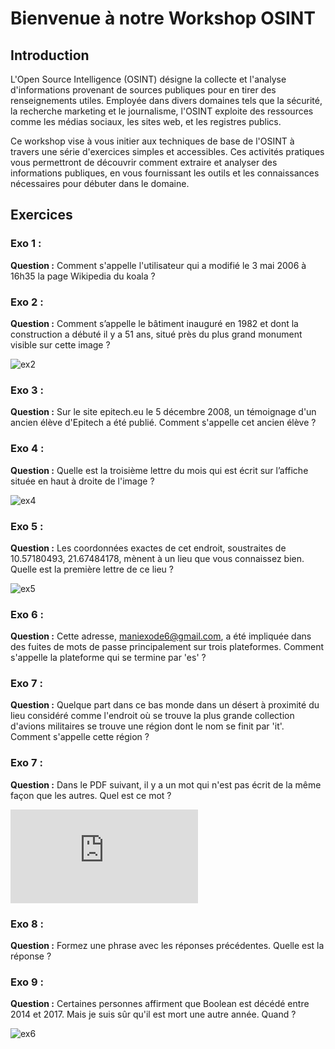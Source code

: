 # Bienvenue à notre Workshop OSINT

## Introduction
L'Open Source Intelligence (OSINT) désigne la collecte et l'analyse d'informations provenant de sources publiques pour en tirer des renseignements utiles. Employée dans divers domaines tels que la sécurité, la recherche marketing et le journalisme, l'OSINT exploite des ressources comme les médias sociaux, les sites web, et les registres publics.

Ce workshop vise à vous initier aux techniques de base de l'OSINT à travers une série d'exercices simples et accessibles. Ces activités pratiques vous permettront de découvrir comment extraire et analyser des informations publiques, en vous fournissant les outils et les connaissances nécessaires pour débuter dans le domaine.

## Exercices

### Exo 1 :
**Question :** Comment s'appelle l'utilisateur qui a modifié le 3 mai 2006 à 16h35 la page Wikipedia du koala ?

### Exo 2 :
**Question :** Comment s’appelle le bâtiment inauguré en 1982 et dont la construction a débuté il y a 51 ans, situé près du plus grand monument visible sur cette image ?

![ex2](https://cdn.discordapp.com/attachments/1233126790113923132/1239676378614468750/osintexercise002.png?ex=6643ca18&is=66427898&hm=1bcfeb7d2154ebe68b45dbf19a837c775cdd66aaa205a1d354569785db797b38&)


### Exo 3 :
**Question :** Sur le site epitech.eu le 5 décembre 2008, un témoignage d'un ancien élève d'Epitech a été publié. Comment s'appelle cet ancien élève ?

### Exo 4 :
**Question :** Quelle est la troisième lettre du mois qui est écrit sur l’affiche située en haut à droite de l'image ?

![ex4](https://cdn.discordapp.com/attachments/1233126790113923132/1237532412800667790/osintexercise007.png?ex=66433d9f&is=6641ec1f&hm=7fedd69846ebf3a0068072cdad33d410d55dc74dfcf08d3345680df3dc3d38fd&)

### Exo 5 :
**Question :** Les coordonnées exactes de cet endroit, soustraites de 10.57180493, 21.67484178, mènent à un lieu que vous connaissez bien. Quelle est la première lettre de ce lieu ?

![ex5](https://cdn.discordapp.com/attachments/1233126790113923132/1237335847464865884/image.png?ex=66432f4e&is=6641ddce&hm=5fb2af362c844c4f3f99d29a09d888d6aea6dbe2796f20bab9a58f422a162adb&)

### Exo 6 :
**Question :** Cette adresse, maniexode6@gmail.com, a été impliquée dans des fuites de mots de passe principalement sur trois plateformes. Comment s'appelle la plateforme qui se termine par 'es' ?

### Exo 7 : 
**Question :** Quelque part dans ce bas monde dans un désert à proximité du lieu considéré comme l'endroit où se trouve la plus grande collection d'avions militaires se trouve une région dont le nom se finit par 'it'. Comment s'appelle cette région ?

### Exo 7 :
**Question :** Dans le PDF suivant, il y a un mot qui n'est pas écrit de la même façon que les autres. Quel est ce mot ?

![ex7](https://cdn.discordapp.com/attachments/1233126790113923132/1239697199236120716/L_Histoire_de_Moustache_Longue.pdf?ex=6643dd7c&is=66428bfc&hm=5f213d4570f7ae9f424d89d10a484004291de5c316c5cc188540fd78ba845e12&)

### Exo 8 :
**Question :** Formez une phrase avec les réponses précédentes. Quelle est la réponse ?

### Exo 9 :
**Question :** Certaines personnes affirment que Boolean est décédé entre 2014 et 2017. Mais je suis sûr qu'il est mort une autre année. Quand ?


![ex6](https://cdn.discordapp.com/attachments/1233126790113923132/1239677895148965899/boolean-300x236.png?ex=6643cb82&is=66427a02&hm=e2a9e5ad46840e5e36156b75424ac75c0eab2ef041557dca34cf3f56554d0528&)

